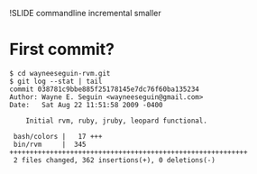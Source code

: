 !SLIDE commandline incremental smaller

# First commit?

    $ cd wayneeseguin-rvm.git
    $ git log --stat | tail
    commit 038781c9bbe885f25178145e7dc76f60ba135234
    Author: Wayne E. Seguin <wayneeseguin@gmail.com>
    Date:   Sat Aug 22 11:51:58 2009 -0400

        Initial rvm, ruby, jruby, leopard functional.

     bash/colors |   17 +++
     bin/rvm     |  345 +++++++++++++++++++++++++++++++++++++++++++++++++++++++++++
     2 files changed, 362 insertions(+), 0 deletions(-)
